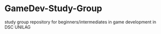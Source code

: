 # GameDev-Study-Group
study group repository for beginners/intermediates in game development in DSC UNILAG
